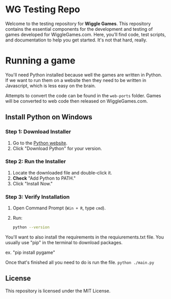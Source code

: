 # WG Testing Repo


Welcome to the testing repository for **Wiggle Games**. This repository contains the essential components for the development and testing of games developed for WiggleGames.com. Here, you’ll find code, test scripts, and documentation to help you get started. It's not that hard, really.

# Running a game

You'll need Python installed because well the games are written in Python. If we want to run them on a website then they need to be written in Javascript, which is less easy on the brain. 

Attempts to convert the code can be found in the ```web-ports``` folder. Games will be converted to web code then released on WiggleGames.com.

## Install Python on Windows

### Step 1: Download Installer
1. Go to the [Python website](https://www.python.org/downloads/).
2. Click "Download Python" for your version.

### Step 2: Run the Installer
1. Locate the downloaded file and double-click it.
2. **Check** "Add Python to PATH."
3. Click "Install Now."

### Step 3: Verify Installation
1. Open Command Prompt (`Win + R`, type `cmd`).
2. Run:

   ```bash
   python --version

You'll want to also install the requirements in the requiurements.txt file. You usually use "pip" in the terminal to download packages.

ex.
"pip install pygame"

Once that's finished all you need to do is run the file.
```python ./main.py```

## License

This repository is licensed under the MIT License.
